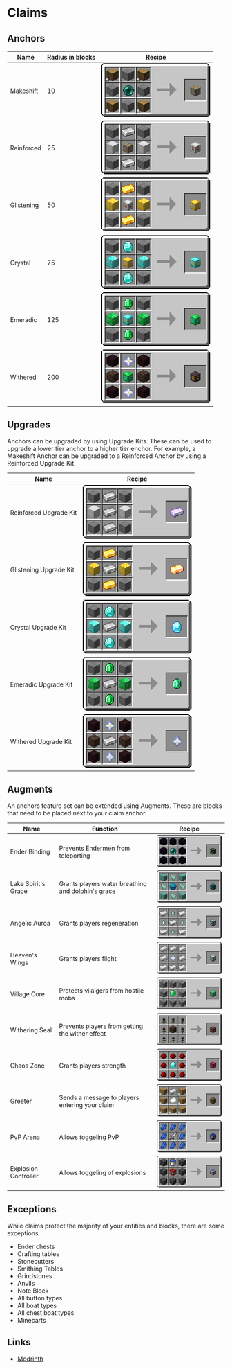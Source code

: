 # Claims
## Anchors
Name       | Radius in blocks | Recipe
-----------|------------------|--------------------------------------
Makeshift  | 10               | ![](./img/makeshift_claim_anchor.png)
Reinforced | 25               | ![](./img/reinforced_claim_anchor.png)
Glistening | 50               | ![](./img/glistening_claim_anchor.png)
Crystal    | 75               | ![](./img/crystal_claim_anchor.png)
Emeradic   | 125              | ![](./img/emeradic_claim_anchor.png)
Withered   | 200              | ![](./img/withered_claim_anchor.png)

## Upgrades
Anchors can be upgraded by using Upgrade Kits. These can be used to upgrade a lower tier anchor to a higher tier enchor. For example, a Makeshift Anchor can be upgraded to a Reinforced Anchor by using a Reinforced Upgrade Kit.

Name                   | Recipe
-----------------------|--------------------------------------
Reinforced Upgrade Kit | ![](./img/reinforced_upgrade_kit.png)
Glistening Upgrade Kit | ![](./img/glistening_upgrade_kit.png)
Crystal Upgrade Kit    | ![](./img/crystal_upgrade_kit.png)
Emeradic Upgrade Kit   | ![](./img/emeradic_upgrade_kit.png)
Withered Upgrade Kit   | ![](./img/withered_upgrade_kit.png)

## Augments
An anchors feature set can be extended using Augments. These are blocks that need to be placed next to your claim anchor.

Name                 | Function                                           | Recipe
---------------------|----------------------------------------------------|----------
Ender Binding        | Prevents Endermen from teleporting                 | ![](./img/ender_binding.png)
Lake Spirit's Grace  | Grants players water breathing and dolphin's grace | ![](./img/lake_spirit_grace.png)
Angelic Auroa        | Grants players regeneration                        | ![](./img/angelic_aura.png)
Heaven's Wings       | Grants players flight                              | ![](./img/heaven_wings.png)
Village Core         | Protects vilalgers from hostile mobs               | ![](./img/village_core.png)
Withering Seal       | Prevents players from getting the wither effect    | ![](./img/withering_seal.png)
Chaos Zone           | Grants players strength                            | ![](./img/chaos_zone.png)
Greeter              | Sends a message to players entering your claim     | ![](./img/greeter.png)
PvP Arena            | Allows toggeling PvP                               | ![](./img/pvp_arena.png)
Explosion Controller | Allows toggeling of explosions                     | ![](./img/explosion_controller.png)

## Exceptions
While claims protect the majority of your entities and blocks, there are some exceptions.
- Ender chests
- Crafting tables
- Stonecutters
- Smithing Tables
- Grindstones
- Anvils
- Note Block
- All button types
- All boat types
- All chest boat types
- Minecarts

## Links
- [Modrinth](https://modrinth.com/mod/goml-reserved)
